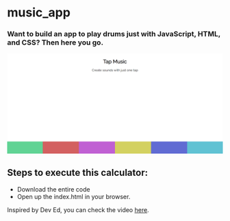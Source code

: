 # music_app
### Want to build an app to play drums just with JavaScript, HTML, and CSS? Then here you go.

![title-pic](https://github.com/saha0073/music_app/blob/master/music_app_UI.PNG)

## Steps to execute this calculator:
- Download the entire code 
- Open up the index.html in your browser.

Inspired by Dev Ed, you can check the video [here](https://www.youtube.com/watch?v=2VJlzeEVL8A&ab_channel=DevEd).
